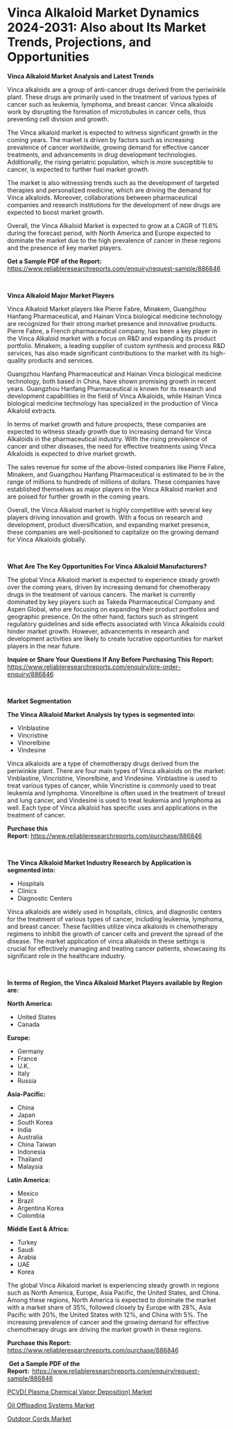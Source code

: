 <p><h1>Vinca Alkaloid Market Dynamics 2024-2031: Also about Its Market Trends, Projections, and Opportunities</h1></p><p><strong>Vinca Alkaloid Market Analysis and Latest Trends</strong></p>
<p><p>Vinca alkaloids are a group of anti-cancer drugs derived from the periwinkle plant. These drugs are primarily used in the treatment of various types of cancer such as leukemia, lymphoma, and breast cancer. Vinca alkaloids work by disrupting the formation of microtubules in cancer cells, thus preventing cell division and growth.</p><p>The Vinca alkaloid market is expected to witness significant growth in the coming years. The market is driven by factors such as increasing prevalence of cancer worldwide, growing demand for effective cancer treatments, and advancements in drug development technologies. Additionally, the rising geriatric population, which is more susceptible to cancer, is expected to further fuel market growth.</p><p>The market is also witnessing trends such as the development of targeted therapies and personalized medicine, which are driving the demand for Vinca alkaloids. Moreover, collaborations between pharmaceutical companies and research institutions for the development of new drugs are expected to boost market growth.</p><p>Overall, the Vinca Alkaloid Market is expected to grow at a CAGR of 11.6% during the forecast period, with North America and Europe expected to dominate the market due to the high prevalence of cancer in these regions and the presence of key market players.</p></p>
<p><strong>Get a Sample PDF of the Report:&nbsp;</strong> <a href="https://www.reliableresearchreports.com/enquiry/request-sample/886846">https://www.reliableresearchreports.com/enquiry/request-sample/886846</a></p>
<p>&nbsp;</p>
<p><strong>Vinca Alkaloid Major Market Players</strong></p>
<p><p>Vinca Alkaloid Market players like Pierre Fabre, Minakem, Guangzhou Hanfang Pharmaceutical, and Hainan Vinca biological medicine technology are recognized for their strong market presence and innovative products. Pierre Fabre, a French pharmaceutical company, has been a key player in the Vinca Alkaloid market with a focus on R&D and expanding its product portfolio. Minakem, a leading supplier of custom synthesis and process R&D services, has also made significant contributions to the market with its high-quality products and services.</p><p>Guangzhou Hanfang Pharmaceutical and Hainan Vinca biological medicine technology, both based in China, have shown promising growth in recent years. Guangzhou Hanfang Pharmaceutical is known for its research and development capabilities in the field of Vinca Alkaloids, while Hainan Vinca biological medicine technology has specialized in the production of Vinca Alkaloid extracts.</p><p>In terms of market growth and future prospects, these companies are expected to witness steady growth due to increasing demand for Vinca Alkaloids in the pharmaceutical industry. With the rising prevalence of cancer and other diseases, the need for effective treatments using Vinca Alkaloids is expected to drive market growth.</p><p>The sales revenue for some of the above-listed companies like Pierre Fabre, Minakem, and Guangzhou Hanfang Pharmaceutical is estimated to be in the range of millions to hundreds of millions of dollars. These companies have established themselves as major players in the Vinca Alkaloid market and are poised for further growth in the coming years.</p><p>Overall, the Vinca Alkaloid market is highly competitive with several key players driving innovation and growth. With a focus on research and development, product diversification, and expanding market presence, these companies are well-positioned to capitalize on the growing demand for Vinca Alkaloids globally.</p></p>
<p>&nbsp;</p>
<p><strong>What Are The Key Opportunities For Vinca Alkaloid Manufacturers?</strong></p>
<p><p>The global Vinca Alkaloid market is expected to experience steady growth over the coming years, driven by increasing demand for chemotherapy drugs in the treatment of various cancers. The market is currently dominated by key players such as Takeda Pharmaceutical Company and Aspen Global, who are focusing on expanding their product portfolios and geographic presence. On the other hand, factors such as stringent regulatory guidelines and side effects associated with Vinca Alkaloids could hinder market growth. However, advancements in research and development activities are likely to create lucrative opportunities for market players in the near future.</p></p>
<p><strong>Inquire or Share Your Questions If Any Before Purchasing This Report:</strong> <a href="https://www.reliableresearchreports.com/enquiry/pre-order-enquiry/886846">https://www.reliableresearchreports.com/enquiry/pre-order-enquiry/886846</a></p>
<p>&nbsp;</p>
<p><strong>Market Segmentation</strong></p>
<p><strong>The Vinca Alkaloid Market Analysis by types is segmented into:</strong></p>
<p><ul><li>Vinblastine</li><li>Vincristine</li><li>Vinorelbine</li><li>Vindesine</li></ul></p>
<p><p>Vinca alkaloids are a type of chemotherapy drugs derived from the periwinkle plant. There are four main types of Vinca alkaloids on the market: Vinblastine, Vincristine, Vinorelbine, and Vindesine. Vinblastine is used to treat various types of cancer, while Vincristine is commonly used to treat leukemia and lymphoma. Vinorelbine is often used in the treatment of breast and lung cancer, and Vindesine is used to treat leukemia and lymphoma as well. Each type of Vinca alkaloid has specific uses and applications in the treatment of cancer.</p></p>
<p><strong>Purchase this Report:&nbsp;</strong><a href="https://www.reliableresearchreports.com/purchase/886846">https://www.reliableresearchreports.com/purchase/886846</a></p>
<p>&nbsp;</p>
<p><strong>The Vinca Alkaloid Market Industry Research by Application is segmented into:</strong></p>
<p><ul><li>Hospitals</li><li>Clinics</li><li>Diagnostic Centers</li></ul></p>
<p><p>Vinca alkaloids are widely used in hospitals, clinics, and diagnostic centers for the treatment of various types of cancer, including leukemia, lymphoma, and breast cancer. These facilities utilize vinca alkaloids in chemotherapy regimens to inhibit the growth of cancer cells and prevent the spread of the disease. The market application of vinca alkaloids in these settings is crucial for effectively managing and treating cancer patients, showcasing its significant role in the healthcare industry.</p></p>
<p>&nbsp;</p>
<p><strong>In terms of Region, the Vinca Alkaloid Market Players available by Region are:</strong></p>
<p>
    <p> <strong> North America: </strong>
        <ul>
            <li>United States</li>
            <li>Canada</li>
        </ul>
        </p> 
    <p> <strong> Europe: </strong>
        <ul>
            <li>Germany</li>
            <li>France</li>
            <li>U.K.</li>
            <li>Italy</li>
            <li>Russia</li>
        </ul>
        </p> 
    <p> <strong> Asia-Pacific: </strong>
        <ul>
            <li>China</li>
            <li>Japan</li>
            <li>South Korea</li>
            <li>India</li>
            <li>Australia</li>
            <li>China Taiwan</li>
            <li>Indonesia</li>
            <li>Thailand</li>
            <li>Malaysia</li>
        </ul>
        </p> 
    <p> <strong> Latin America: </strong>
        <ul>
            <li>Mexico</li>
            <li>Brazil</li>
            <li>Argentina Korea</li>
            <li>Colombia</li>
        </ul>
        </p> 
    <p> <strong> Middle East & Africa: </strong>
        <ul>
            <li>Turkey</li>
            <li>Saudi</li>
            <li>Arabia</li>
            <li>UAE</li>
            <li>Korea</li>
        </ul>
    </p>
    </p>
<p><p>The global Vinca Alkaloid market is experiencing steady growth in regions such as North America, Europe, Asia Pacific, the United States, and China. Among these regions, North America is expected to dominate the market with a market share of 35%, followed closely by Europe with 28%, Asia Pacific with 20%, the United States with 12%, and China with 5%. The increasing prevalence of cancer and the growing demand for effective chemotherapy drugs are driving the market growth in these regions.</p></p>
<p><strong>Purchase this Report: </strong><a href="https://www.reliableresearchreports.com/purchase/886846">https://www.reliableresearchreports.com/purchase/886846</a></p>
<p>&nbsp;<strong>Get a Sample PDF of the Report:&nbsp;&nbsp;</strong><a href="https://www.reliableresearchreports.com/enquiry/request-sample/886846">https://www.reliableresearchreports.com/enquiry/request-sample/886846</a></p>
<p><strong></strong></p>
<p><p><a href="https://view.publitas.com/reportprime-1/pcvd-plasma-chemical-vapor-deposition-market-with-the-goal-of-estimating-the-market-size-and-future-growth-potential-of-various-market-segments-based-on-component-applications-end-user-and-region/">PCVD( Plasma Chemical Vapor Deposition) Market</a></p><p><a href="https://view.publitas.com/reportprime-1/oil-offloading-systems-market-size-focuses-on-market-dynamics-in-depth-analysis-and-future-projections-of-its-market-forecasted-for-period-from-2023-to-2030/">Oil Offloading Systems Market</a></p><p><a href="https://view.publitas.com/reportprime-1/outdoor-cords-market-offer-valuable-insights-into-market-size-market-share-market-trends-and-projections-spanning-from-2023-to-2030/">Outdoor Cords Market</a></p></p>